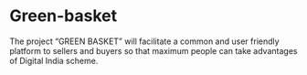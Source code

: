 # Green-basket
The project “GREEN BASKET” will facilitate a common and user friendly platform to sellers and buyers so that maximum people can take advantages of Digital India scheme.
